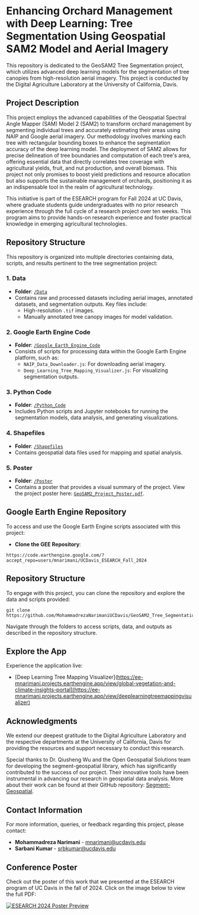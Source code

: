 # **Enhancing Orchard Management with Deep Learning: Tree Segmentation Using Geospatial SAM2 Model and Aerial Imagery**

This repository is dedicated to the GeoSAM2 Tree Segmentation project, which utilizes advanced deep learning models for the segmentation of tree canopies from high-resolution aerial imagery. This project is conducted by the Digital Agriculture Laboratory at the University of California, Davis.

## **Project Description**

This project employs the advanced capabilities of the Geospatial Spectral Angle Mapper (SAM) Model 2 (SAM2) to transform orchard management by segmenting individual trees and accurately estimating their areas using NAIP and Google aerial imagery. Our methodology involves marking each tree with rectangular bounding boxes to enhance the segmentation accuracy of the deep learning model. The deployment of SAM2 allows for precise delineation of tree boundaries and computation of each tree's area, offering essential data that directly correlates tree coverage with agricultural yields, fruit, and nut production, and overall biomass. This project not only promises to boost yield predictions and resource allocation but also supports the sustainable management of orchards, positioning it as an indispensable tool in the realm of agricultural technology.

This initiative is part of the ESEARCH program for Fall 2024 at UC Davis, where graduate students guide undergraduates with no prior research experience through the full cycle of a research project over ten weeks. This program aims to provide hands-on research experience and foster practical knowledge in emerging agricultural technologies.

## **Repository Structure**

This repository is organized into multiple directories containing data, scripts, and results pertinent to the tree segmentation project:

### 1. **Data**
   - **Folder**: [`/Data`](./Data)
   - Contains raw and processed datasets including aerial images, annotated datasets, and segmentation outputs. Key files include:
     - High-resolution `.tif` images.
     - Manually annotated tree canopy images for model validation.

### 2. **Google Earth Engine Code**
   - **Folder**: [`/Google_Earth_Engine_Code`](./Google_Earth_Engine_Code)
   - Consists of scripts for processing data within the Google Earth Engine platform, such as:
     - `NAIP_Data_Downloader.js`: For downloading aerial imagery.
     - `Deep_Learning_Tree_Mapping_Visualizer.js`: For visualizing segmentation outputs.

### 3. **Python Code**
   - **Folder**: [`/Python_Code`](./Python_Code)
   - Includes Python scripts and Jupyter notebooks for running the segmentation models, data analysis, and generating visualizations.

### 4. **Shapefiles**
   - **Folder**: [`/Shapefiles`](./Shapefiles)
   - Contains geospatial data files used for mapping and spatial analysis.

### 5. **Poster**
   - **Folder**: [`/Poster`](./Poster)
   - Contains a poster that provides a visual summary of the project. View the project poster here: [`GeoSAM2_Project_Poster.pdf`](./Poster/GeoSAM2_Project_Poster.pdf).

## **Google Earth Engine Repository**

To access and use the Google Earth Engine scripts associated with this project:
- **Clone the GEE Repository**:
```plaintext
https://code.earthengine.google.com/?accept_repo=users/mnarimani/UCDavis_ESEARCH_Fall_2024
```

## **Repository Structure**

To engage with this project, you can clone the repository and explore the data and scripts provided:
```plaintext
git clone https://github.com/MohammadrezaNarimaniUCDavis/GeoSAM2_Tree_Segmentation.git
 ```

Navigate through the folders to access scripts, data, and outputs as described in the repository structure.

## Explore the App
Experience the application live:
- [Deep Learning Tree Mapping Visualizer](https://ee-mnarimani.projects.earthengine.app/view/global-vegetation-and-climate-insights-portal](https://ee-mnarimani.projects.earthengine.app/view/deeplearningtreemappingvisualizer)

## **Acknowledgments**
We extend our deepest gratitude to the Digital Agriculture Laboratory and the respective departments at the University of California, Davis for providing the resources and support necessary to conduct this research.

Special thanks to Dr. Qiusheng Wu and the Open Geospatial Solutions team for developing the segment-geospatial library, which has significantly contributed to the success of our project. Their innovative tools have been instrumental in advancing our research in geospatial data analysis. More about their work can be found at their GitHub repository: [Segment-Geospatial](https://github.com/opengeos/segment-geospatial).

## **Contact Information**
For more information, queries, or feedback regarding this project, please contact:
- **Mohammadreza Narimani** - [mnarimani@ucdavis.edu](mailto:mnarimani@ucdavis.edu)
- **Sarbani Kumar** - [srbkumar@ucdavis.edu](mailto:srbkumar@ucdavis.edu)

## **Conference Poster**

Check out the poster of this work that we presented at the ESEARCH program of UC Davis in the fall of 2024. Click on the image below to view the full PDF:

[![ESEARCH 2024 Poster Preview](Poster/ESEARCH_Fall2024_Poster_GeoSAM2_Tree_Segmentation.png)](Poster/ESEARCH_Fall2024_Poster_GeoSAM2_Tree_Segmentation.pdf)
